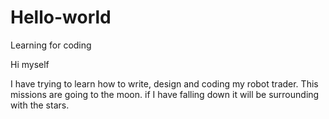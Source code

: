 # Hello-world
Learning for coding

Hi myself

I have trying to learn how to write, design and coding my robot trader.
This missions are going to the moon. if I have falling down it will be surrounding with the stars.
